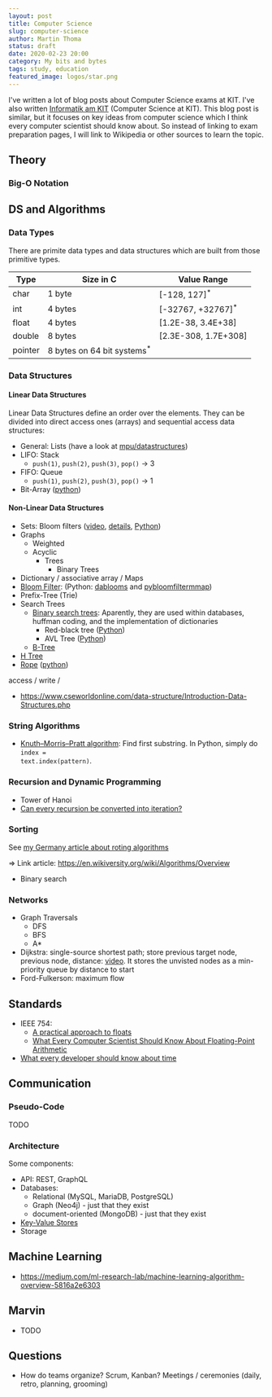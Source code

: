 ```yaml
---
layout: post
title: Computer Science
slug: computer-science
author: Martin Thoma
status: draft
date: 2020-02-23 20:00
category: My bits and bytes
tags: study, education
featured_image: logos/star.png
---
```

I've written a lot of blog posts about Computer Science exams at KIT. I've also
written [Informatik am KIT](https://martin-thoma.com/informatik-am-kit/)
(Computer Science at KIT). This blog post is similar, but it focuses on key
ideas from computer science which I think every computer scientist should know
about. So instead of linking to exam preparation pages, I will link to
Wikipedia or other sources to learn the topic.


## Theory

### Big-O Notation

## DS and Algorithms

### Data Types

There are primite data types and data structures which are built from those
primitive types.

<table class="table">
    <thead>
    <tr>
        <th>Type</th>
        <th>Size in C</th>
        <th>Value Range</th>
    </tr>
    </thead>
    <tbody>
    <tr>
        <td>char</td>
        <td>1 byte</td>
        <td>[-128, 127]<sup title="There is an unsigned variant as well">*</sup></td>
    </tr>
    <tr>
        <td>int</td>
        <td>4 bytes</td>
        <td>[-32767,&nbsp;+32767]<sup title="There is an unsigned variant as well">*</sup></td>
    </tr>
    <tr>
        <td>float</td>
        <td>4 bytes</td>
        <td>[1.2E-38, 3.4E+38]</td>
    </tr>
    <tr>
        <td>double</td>
        <td>8 bytes</td>
        <td>[2.3E-308, 1.7E+308]</td>
    </tr>
    <tr>
        <td>pointer</td>
        <td>8 bytes on 64 bit systems<sup title="4 bytes on 32 bit systems">*</sup></td>
        <td></td>
    </tr>
    </tbody>
</table>


### Data Structures

#### Linear Data Structures

Linear Data Structures define an order over the elements. They can be divided
into direct access ones (arrays) and sequential access data structures:

* General: Lists (have a look at [mpu/datastructures](https://github.com/MartinThoma/mpu/tree/master/mpu/datastructures))
* LIFO: Stack
    * `push(1)`, `push(2)`, `push(3)`, `pop()` -> 3
* FIFO: Queue
    * `push(1)`, `push(2)`, `push(3)`, `pop()` -> 1
* Bit-Array ([python](https://github.com/ilanschnell/bitarray))

#### Non-Linear Data Structures

* Sets: Bloom filters ([video](https://www.youtube.com/watch?v=x2sLjRK56YU), [details](https://www.geeksforgeeks.org/bloom-filters-introduction-and-python-implementation/), [Python](https://github.com/hiway/python-bloom-filter))
* Graphs
    * Weighted
    * Acyclic
        * Trees
            * Binary Trees
* Dictionary / associative array / Maps
* [Bloom Filter](https://en.wikipedia.org/wiki/Bloom_filter): (Python: [dablooms](https://github.com/bitly/dablooms) and [pybloomfiltermmap](https://github.com/axiak/pybloomfiltermmap))
* Prefix-Tree (Trie)
* Search Trees
    * [Binary search trees](https://en.wikipedia.org/wiki/Binary_search_tree): Aparently, they are used within databases, huffman coding, and the implementation of dictionaries
        * Red-black tree ([Python](https://pypi.org/project/rbtree/))
        * AVL Tree ([Python](https://pypi.org/project/pyavl/))
    * [B-Tree](https://en.wikipedia.org/wiki/B-tree)
* [H Tree](https://en.wikipedia.org/wiki/H_tree)
* [Rope](https://en.wikipedia.org/wiki/Rope_(data_structure)) ([python](https://github.com/DanielStutzbach/blist))


access / write /

* https://www.cseworldonline.com/data-structure/Introduction-Data-Structures.php


### String Algorithms

* [Knuth–Morris–Pratt algorithm](https://en.wikipedia.org/wiki/Knuth%E2%80%93Morris%E2%80%93Pratt_algorithm): Find first substring. In Python, simply do <code>index = text.index(pattern)</code>.


### Recursion and Dynamic Programming

* Tower of Hanoi
* [Can every recursion be converted into iteration?](https://stackoverflow.com/q/931762/562769)

### Sorting

See [my Germany article about roting algorithms](https://martin-thoma.com/ubersicht-uber-sortieralgorithmen/)

⇒ Link article: https://en.wikiversity.org/wiki/Algorithms/Overview



* Binary search

### Networks


* Graph Traversals
    * DFS
    * BFS
    * A\*
* Dijkstra: single-source shortest path; store previous target node, previous node, distance: [video](https://www.youtube.com/watch?v=pVfj6mxhdMw). It stores the unvisted nodes as a min-priority queue by distance to start
* Ford-Fulkerson: maximum flow

## Standards

* IEEE 754:
    * [A practical approach to floats](https://martin-thoma.com/a-practical-approach-to-floats/)
    * [What Every Computer Scientist Should Know About Floating-Point Arithmetic](https://www.itu.dk/~sestoft/bachelor/IEEE754_article.pdf)
* [What every developer should know about time](https://zenodo.org/record/1443533#.XlIz6HVKgdg)

## Communication

### Pseudo-Code

TODO

### Architecture

Some components:

* API: REST, GraphQL
* Databases:
    * Relational (MySQL, MariaDB, PostgreSQL)
    * Graph (Neo4j) - just that they exist
    * document-oriented (MongoDB) - just that they exist
* [Key-Value Stores](https://martin-thoma.com/key-value-stores/)
* Storage



## Machine Learning

* https://medium.com/ml-research-lab/machine-learning-algorithm-overview-5816a2e6303


## Marvin

* TODO

## Questions

* How do teams organize? Scrum, Kanban? Meetings / ceremonies (daily, retro, planning, grooming)
